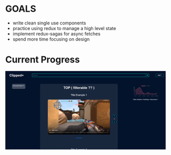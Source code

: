 <h1>GOALS</h1>
<ul>
  <li>write clean single use components</li>
  <li>practice using redux to manage a high level state</li>
  <li>implement redux-sagas for async fetches</li>
  <li>spend more time focusing on design</li>
</ul>

<h1>Current Progress</h1>
<img src='app/assets/clipped.PNG'>

